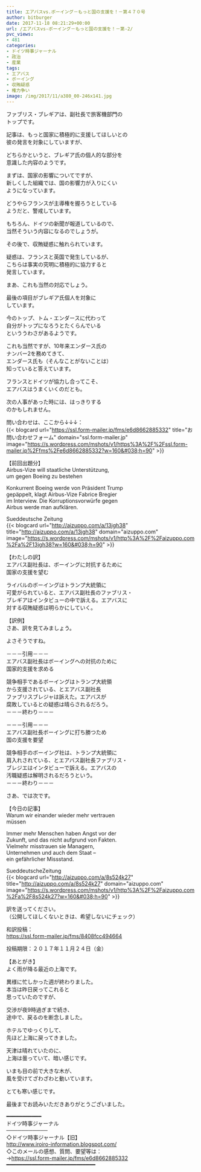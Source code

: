 ```yaml
---
title: エアバスvs.ボーイング－もっと国の支援を！－第４７０号
author: bitburger
date: 2017-11-18 08:21:29+00:00
url: /エアバスvs-ボーイング－もっと国の支援を！－第-2/
pvc_views:
- 481
categories:
- ドイツ時事ジャーナル
- 政治
- 産業
tags:
- エアバス
- ボーイング
- 収賄疑惑
- 権力争い
image: /img/2017/11/a380_00-246x141.jpg
---
```

ファブリス・ブレギアは、副社長で旅客機部門の  
トップです。  
  
記事は、もっと国家に積極的に支援してほしいとの  
彼の発言を対象にしていますが、  
  
どちらかというと、ブレギア氏の個人的な部分を  
意識した内容のようです。

まずは、国家の影響についてですが、  
新しくした組織では、国の影響力が入りにくい  
ようになっています。  
  
どうやらフランスが主導権を握ろうとしている  
ようだと、警戒しています。  
  
もちろん、ドイツの新聞が報道しているので、  
当然そういう内容になるのでしょうが。  
  
その後で、収賄疑惑に触れられています。  
  
疑惑は、フランスと英国で発生しているが、  
こちらは事実の究明に積極的に協力すると  
発言しています。  
  
まあ、これも当然の対応でしょう。

最後の項目がブレギア氏個人を対象に  
しています。  
  
今のトップ、トム・エンダースに代わって  
自分がトップになろうとたくらんでいる  
といううわさがあるようです。  
  
これも当然ですが、10年来エンダース氏の  
ナンバー2を務めてきて、  
エンダース氏も（そんなことがないことは）  
知っていると答えています。  
  
フランスとドイツが協力し合ってこそ、  
エアバスはうまくいくのだとも。  
  
次の人事があった時には、はっきりする  
のかもしれません。  
  
問い合わせは、ここから↓↓↓：  
{{< blogcard url="https://ssl.form-mailer.jp/fms/e6d8662885332" title="&#12362;&#21839;&#12356;&#21512;&#12431;&#12379;&#12501;&#12457;&#12540;&#12512;" domain="ssl.form-mailer.jp" image="https://s.wordpress.com/mshots/v1/https%3A%2F%2Fssl.form-mailer.jp%2Ffms%2Fe6d8662885332?w=160&#038;h=90" >}} 

【前回出題分】  
Airbus-Vize will staatliche Unterstützung,  
um gegen Boeing zu bestehen  
  
Konkurrent Boeing werde von Präsident Trump  
gepäppelt, klagt Airbus-Vize Fabrice Bregier  
im Interview. Die Korruptionsvorwürfe gegen  
Airbus werde man aufklären.  
  
Sueddeutsche Zeitung  
{{< blogcard url="http://aizuppo.com/a/13jgh38" title="http://aizuppo.com/a/13jgh38" domain="aizuppo.com" image="https://s.wordpress.com/mshots/v1/http%3A%2F%2Faizuppo.com%2Fa%2F13jgh38?w=160&#038;h=90" >}} 

【わたしの訳】  
エアバス副社長は、ボーイングに対抗するために  
国家の支援を望む  
  
ライバルのボーイングはトランプ大統領に  
可愛がられていると、エアバス副社長のファブリス・  
ブレギアはインタビューの中で訴える。エアバスに  
対する収賄疑惑は明らかにしていく。 

【訳例】  
さあ、訳を見てみましょう。  
  
よさそうですね。 

－－－引用－－－  
エアバス副社長はボーイングへの対抗のために  
国家的支援を求める  
  
競争相手であるボーイングはトランプ大統領  
から支援されている、とエアバス副社長  
ファブリスブレジャは訴えた。エアバスが  
腐敗しているとの疑惑は晴らされるだろう。  
－－－終わり－－－

－－－引用－－－  
エアバス副社長ボーイングに打ち勝つため  
国の支援を要望  
  
競争相手のボーイング社は、トランプ大統領に  
肩入れされている、とエアバス副社長ファブリス・  
ブレジエはインタビューで訴える。エアバスの  
汚職疑惑は解明されるだろうという。  
－－－終わり－－－ 

さあ、では次です。  
  
【今日の記事】  
Warum wir einander wieder mehr vertrauen  
müssen  
  
Immer mehr Menschen haben Angst vor der  
Zukunft, und das nicht aufgrund von Fakten.  
Vielmehr misstrauen sie Managern,  
Unternehmen und auch dem Staat &#8211;  
ein gefährlicher Missstand.  
  
SueddeutscheZeitung  
{{< blogcard url="http://aizuppo.com/a/8s524k27" title="http://aizuppo.com/a/8s524k27" domain="aizuppo.com" image="https://s.wordpress.com/mshots/v1/http%3A%2F%2Faizuppo.com%2Fa%2F8s524k27?w=160&#038;h=90" >}} 

訳を送ってください。  
（公開してほしくないときは、希望しないにチェック）  
  
和訳投稿：  
 <https://ssl.form-mailer.jp/fms/8408fcc494664>  
  
投稿期限：２０１７年１１月２４日（金） 

【あとがき】  
よく雨が降る最近の上海です。  
  
異様に忙しかった週が終わりました。  
本当は昨日戻ってこれると  
思っていたのですが、  
  
交渉が夜9時過ぎまで続き、  
途中で、戻るのを断念しました。  
  
ホテルでゆっくりして、  
先ほど上海に戻ってきました。  
  
天津は晴れていたのに、  
上海は曇っていて、暗い感じです。  
  
いまも目の前で大きな木が、  
風を受けてざわざわと動いています。  
  
とても寒い感じです。  
  
最後までお読みいただきありがとうございました。 

━━━━━━━━━━━  
ドイツ時事ジャーナル  
───────────  
◇ドイツ時事ジャーナル【旧】  
<http://www.iroiro-information.blogspot.com/>  
◇このメールの感想、質問、要望等は：  
-><https://ssl.form-mailer.jp/fms/e6d8662885332>  
━━━━━━━━━━━━━━━━━━━━━━━━━━━━